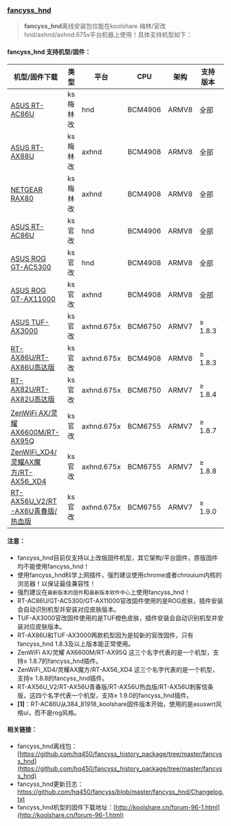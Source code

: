### [fancyss_hnd](https://github.com/hq450/fancyss/tree/master/fancyss_hnd)

> **fancyss_hnd**离线安装包仅能在koolshare 梅林/官改 hnd/axhnd/axhnd.675x平台机器上使用！具体支持机型如下：

#### fancyss_hnd 支持机型/固件：

| 机型/固件下载                                                | 类型     | 平台       | CPU     | 架构  | 支持版本 | 皮肤               |
| ------------------------------------------------------------ | -------- | ---------- | ------- | ----- | -------- | ------------------ |
| [ASUS RT-AC86U](http://koolshare.cn/thread-127878-1-1.html)  | ks梅林改 | hnd        | BCM4906 | ARMV8 | 全部     | asuswrt            |
| [ASUS RT-AX88U](http://koolshare.cn/thread-158199-1-1.html)  | ks梅林改 | axhnd      | BCM4908 | ARMV8 | 全部     | asuswrt            |
| [NETGEAR RAX80](https://koolshare.cn/thread-177255-1-1.html) | ks梅林改 | axhnd      | BCM4908 | ARMV8 | 全部     | asuswrt            |
| [ASUS RT-AC86U](http://koolshare.cn/thread-139965-1-1.html)  | ks官改   | hnd        | BCM4906 | ARMV8 | 全部     | rog  (红色)**[1]** |
| [ASUS ROG GT-AC5300](http://koolshare.cn/thread-130902-1-1.html) | ks官改   | hnd        | BCM4908 | ARMV8 | 全部     | rog  (红色)        |
| [ASUS ROG GT-AX11000](http://koolshare.cn/thread-159465-1-1.html) | ks官改   | axhnd      | BCM4908 | ARMV8 | 全部     | rog  (红色)        |
| [ASUS TUF-AX3000](https://koolshare.cn/thread-179968-1-1.html) | ks官改   | axhnd.675x | BCM6750 | ARMV7 | ≥ 1.8.3  | tuf（橙色）        |
| [RT-AX86U/RT-AX86U高达版](https://koolshare.cn/thread-181845-1-1.html) | ks官改   | axhnd.675x | BCM4908 | ARMV8 | ≥ 1.8.3  | asuswrt            |
| [RT-AX82U/RT-AX82U高达版](https://koolshare.cn/thread-xxxxxx-1-1.html) | ks官改   | axhnd.675x | BCM6750 | ARMV7 | ≥ 1.8.4  | asuswrt            |
| [ZenWiFi AX/灵耀 AX6600M/RT-AX95Q](https://koolshare.cn/thread-187704-1-1.html) | ks官改   | axhnd.675x | BCM6755 | ARMV7 | ≥ 1.8.7  | asuswrt            |
| [ZenWiFi_XD4/灵耀AX魔方/RT-AX56_XD4](https://koolshare.cn/thread-187744-1-1.html) | ks官改   | axhnd.675x | BCM6755 | ARMV7 | ≥ 1.8.8  | asuswrt            |
| [RT-AX56U_V2/RT-AX6U青春版/热血版](https://koolshare.cn/thread-188683-1-1.html) | ks官改   | axhnd.675x | BCM6755 | ARMV7 | ≥ 1.9.0  | asuswrt            |
 
#### 注意：

* fancyss_hnd目前仅支持以上改版固件机型，其它架构/平台固件，原版固件均不能使用fancyss_hnd！
* 使用fancyss_hnd科学上网插件，强烈建议使用chrome或者chrouium内核的浏览器！以保证最佳兼容性！
* 强烈建议在`最新版本的固件`和`最新版本软件中心`上使用fancyss_hnd！
* RT-AC86U/GT-AC5300/GT-AX11000官改固件使用的是ROG皮肤，插件安装会自动识别机型并安装对应皮肤版本。
* TUF-AX3000官改固件使用的是TUF橙色皮肤，插件安装会自动识别机型并安装对应皮肤版本。
* RT-AX86U和TUF-AX3000两款机型因为是较新的官改固件，只有fancyss_hnd 1.8.3及以上版本能正常使用。
* ZenWiFi AX/灵耀 AX6600M/RT-AX95Q 这三个名字代表的是一个机型，支持≥ 1.8.7的fancyss_hnd插件。
* ZenWiFi_XD4/灵耀AX魔方/RT-AX56_XD4 这三个名字代表的是一个机型，支持≥ 1.8.8的fancyss_hnd插件。
* RT-AX56U_V2/RT-AX56U青春版/RT-AX56U热血版/RT-AX56U刺客信条版，这四个名字代表一个机型，支持≥ 1.9.0的fancyss_hnd插件。
* **[1]**：RT-AC86U从384_81918_koolshare固件版本开始，使用的是asuswrt风格ui，而不是rog风格。

#### 相关链接：

* fancyss_hnd离线包：[https://github.com/hq450/fancyss_history_package/tree/master/fancyss_hnd](https://github.com/hq450/fancyss_history_package/tree/master/fancyss_hnd)
* fancyss_hnd更新日志：https://github.com/hq450/fancyss/blob/master/fancyss_hnd/Changelog.txt
* fancyss_hnd机型的固件下载地址：[http://koolshare.cn/forum-96-1.html](http://koolshare.cn/forum-96-1.html)
